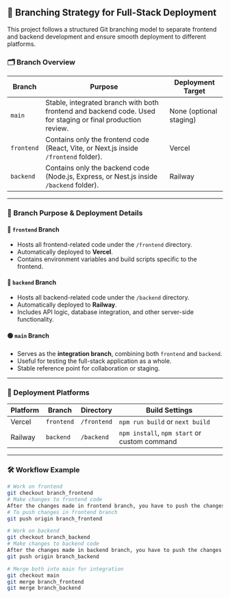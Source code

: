 ## 🌿 Branching Strategy for Full-Stack Deployment

This project follows a structured Git branching model to separate frontend and backend development and ensure smooth deployment to different platforms.

### 🗂 Branch Overview

| Branch     | Purpose                            | Deployment Target |
|------------|-------------------------------------|-------------------|
| `main`     | Stable, integrated branch with both frontend and backend code. Used for staging or final production review. | None (optional staging) |
| `frontend` | Contains only the frontend code (React, Vite, or Next.js inside `/frontend` folder). | Vercel |
| `backend`  | Contains only the backend code (Node.js, Express, or Nest.js inside `/backend` folder). | Railway |

---

### 🧭 Branch Purpose & Deployment Details

#### 🔵 `frontend` Branch
- Hosts all frontend-related code under the `/frontend` directory.
- Automatically deployed to **Vercel**.
- Contains environment variables and build scripts specific to the frontend.

#### 🔴 `backend` Branch
- Hosts all backend-related code under the `/backend` directory.
- Automatically deployed to **Railway**.
- Includes API logic, database integration, and other server-side functionality.

#### 🟢 `main` Branch
- Serves as the **integration branch**, combining both `frontend` and `backend`.
- Useful for testing the full-stack application as a whole.
- Stable reference point for collaboration or staging.

---

### 🚀 Deployment Platforms

| Platform | Branch     | Directory    | Build Settings         |
|----------|------------|--------------|-------------------------|
| Vercel   | `frontend` | `/frontend`  | `npm run build` or `next build` |
| Railway  | `backend`  | `/backend`   | `npm install`, `npm start` or custom command |

---

### 🛠 Workflow Example

```bash
# Work on frontend
git checkout branch_frontend
# Make changes to frontend code
After the changes made in frontend branch, you have to push the changes on frontend brnach (branch_frontend)
# To push changes in frontend branch
git push origin branch_frontend

# Work on backend
git checkout branch_backend
# Make changes to backend code
After the changes made in backend branch, you have to push the changes on backend brnach (branch_backend)
git push origin branch_backend

# Merge both into main for integration
git checkout main
git merge branch_frontend
git merge branch_backend
